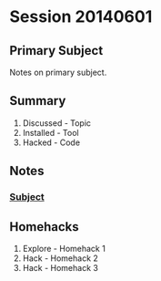 Session 20140601
================

## Primary Subject
Notes on primary subject.

## Summary

 1. Discussed - Topic
 1. Installed - Tool
 1. Hacked    - Code

## Notes

### [Subject](http://google.com)

## Homehacks

 1. Explore - Homehack 1
 1. Hack    - Homehack 2
 1. Hack    - Homehack 3
